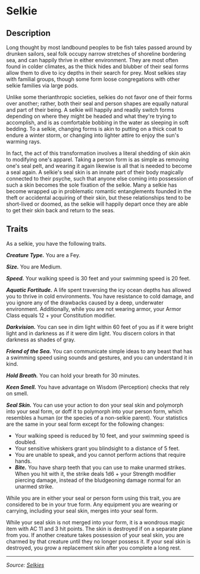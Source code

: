 # Selkie

## Description

Long thought by most landbound peoples to be fish tales passed around by drunken sailors, seal folk occupy narrow stretches of shoreline bordering sea, and can happily thrive in either environment. They are most often found in colder climates, as the thick hides and blubber of their seal forms allow them to dive to icy depths in their search for prey. Most selkies stay with familial groups, though some form loose congregations with other selkie families via large pods.

Unlike some therianthropic societies, selkies do not favor one of their forms over another; rather, both their seal and person shapes are equally natural and part of their being. A selkie will happily and readily switch forms depending on where they might be headed and what they're trying to accomplish, and is as comfortable bobbing in the water as sleeping in soft bedding. To a selkie, changing forms is akin to putting on a thick coat to endure a winter storm, or changing into lighter attire to enjoy the sun's warming rays.

In fact, the act of this transformation involves a literal shedding of skin akin to modifying one's apparel. Taking a person form is as simple as removing one's seal pelt, and wearing it again likewise is all that is needed to become a seal again. A selkie's seal skin is an innate part of their body magically connected to their psyche, such that anyone else coming into possession of such a skin becomes the sole fixation of the selkie. Many a selkie has become wrapped up in problematic romantic entanglements founded in the theft or accidental acquiring of their skin, but these relationships tend to be short-lived or doomed, as the selkie will happily depart once they are able to get their skin back and return to the seas.

## Traits

As a selkie, you have the following traits.

_**Creature Type.**_ You are a Fey.

_**Size.**_ You are Medium.

_**Speed.**_ Your walking speed is 30 feet and your swimming speed is 20 feet.

_**Aquatic Fortitude.**_ A life spent traversing the icy ocean depths has allowed you to thrive in cold environments. You have resistance to cold damage, and you ignore any of the drawbacks caused by a deep, underwater environment. Additionally, while you are not wearing armor, your Armor Class equals 12 + your Constitution modifier.

_**Darkvision.**_ You can see in dim light within 60 feet of you as if it were bright light and in darkness as if it were dim light. You discern colors in that darkness as shades of gray.

_**Friend of the Sea.**_ You can communicate simple ideas to any beast that has a swimming speed using sounds and gestures, and you can understand it in kind.

_**Hold Breath.**_ You can hold your breath for 30 minutes.

_**Keen Smell.**_ You have advantage on Wisdom (Perception) checks that rely on smell.

_**Seal Skin.**_ You can use your action to don your seal skin and polymorph into your seal form, or doff it to polymorph into your person form, which resembles a human (or the species of a non-selkie parent). Your statistics are the same in your seal form except for the following changes:

- Your walking speed is reduced by 10 feet, and your swimming speed is doubled.
- Your sensitive whiskers grant you blindsight to a distance of 5 feet.
- You are unable to speak, and you cannot perform actions that require hands.
- _**Bite.**_ You have sharp teeth that you can use to make unarmed strikes. When you hit with it, the strike deals 1d6 + your Strength modifier piercing damage, instead of the bludgeoning damage normal for an unarmed strike.

While you are in either your seal or person form using this trait, you are considered to be in your true form. Any equipment you are wearing or carrying, including your seal skin, merges into your seal form.

While your seal skin is not merged into your form, it is a wondrous magic item with AC 11 and 3 hit points. The skin is destroyed if on a separate plane from you. If another creature takes possession of your seal skin, you are charmed by that creature until they no longer possess it. If your seal skin is destroyed, you grow a replacement skin after you complete a long rest.

---

_Source: [Selkies](https://github.com/mpanighetti/dnd5e-selkies)_
